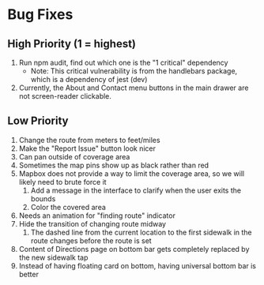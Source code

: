 # Bug Fixes

## High Priority (1 = highest)
1. Run npm audit, find out which one is the "1 critical" dependency
   - Note: This critical vulnerability is from the handlebars package, which is a dependency of jest (dev)
2. Currently, the About and Contact menu buttons in the main drawer are not screen-reader clickable.

## Low Priority
1. Change the route from meters to feet/miles
2. Make the "Report Issue" button look nicer
3. Can pan outside of coverage area
4. Sometimes the map pins show up as black rather than red
5. Mapbox does not provide a way to limit the coverage area, so we will likely need to brute force it
   1. Add a message in the interface to clarify when the user exits the bounds
   2. Color the covered area
6. Needs an animation for "finding route" indicator
7. Hide the transition of changing route midway
   1. The dashed line from the current location to the first sidewalk in the route changes before the route is set
8.  Content of Directions page on bottom bar gets completely replaced by the new sidewalk tap 
9.  Instead of having floating card on bottom, having universal bottom bar is better
